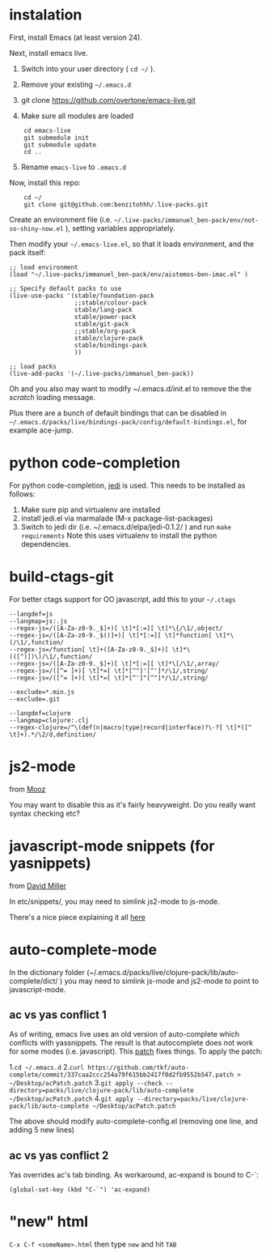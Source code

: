# instalation

First, install Emacs (at least version 24).

Next, install emacs live.

1) Switch into your user directory ( `cd ~/` ).

2) Remove your existing `~/.emacs.d`

3) git clone https://github.com/overtone/emacs-live.git

4) Make sure all modules are loaded
```
    cd emacs-live
    git submodule init
    git submodule update
    cd ..
```
5) Rename `emacs-live` to `.emacs.d`

Now, install this repo:

```
    cd ~/
    git clone git@github.com:benzitohhh/.live-packs.git
```

Create an environment file (i.e. `~/.live-packs/immanuel_ben-pack/env/not-so-shiny-now.el` ),
setting variables appropriately.

Then modify your `~/.emacs-live.el`, so that it loads environment, and the pack itself:
```
;; load environment
(load "~/.live-packs/immanuel_ben-pack/env/aistemos-ben-imac.el" )

;; Specify default packs to use
(live-use-packs '(stable/foundation-pack
                  ;;stable/colour-pack
                  stable/lang-pack
                  stable/power-pack
                  stable/git-pack
                  ;;stable/org-pack
                  stable/clojure-pack
                  stable/bindings-pack
                  ))

;; load packs
(live-add-packs '(~/.live-packs/immanuel_ben-pack))
```

Oh and you also may want to modify ~/.emacs.d/init.el to remove the the *scratch* loading message.

Plus there are a bunch of default bindings that can be disabled in
`~/.emacs.d/packs/live/bindings-pack/config/default-bindings.el`, for example ace-jump.

# python code-completion

For python code-completion, [jedi](https://github.com/tkf/emacs-jedi) is used.
This needs to be installed as follows:

1. Make sure pip and virtualenv are installed
2. install jedi.el via marmalade (M-x package-list-packages)
3. Switch to jedi dir (i.e. ~/.emacs.d/elpa/jedi-0.1.2/ ) and run `make requirements`
Note this uses virtualenv to install the python dependencies.

# build-ctags-git

For better ctags support for OO javascript, add this to your `~/.ctags`

    --langdef=js
    --langmap=js:.js
    --regex-js=/([A-Za-z0-9._$]+)[ \t]*[:=][ \t]*\{/\1/,object/
    --regex-js=/([A-Za-z0-9._$()]+)[ \t]*[:=][ \t]*function[ \t]*\(/\1/,function/
    --regex-js=/function[ \t]+([A-Za-z0-9._$]+)[ \t]*\(([^)])\)/\1/,function/
    --regex-js=/([A-Za-z0-9._$]+)[ \t]*[:=][ \t]*\[/\1/,array/
    --regex-js=/([^= ]+)[ \t]*=[ \t]*[^"]'[^']*/\1/,string/
    --regex-js=/([^= ]+)[ \t]*=[ \t]*[^']"[^"]*/\1/,string/
    
    --exclude=*.min.js
    --exclude=.git
    
    --langdef=clojure
    --langmap=clojure:.clj
    --regex-clojure=/^\(def(n|macro|type|record|interface)?\-?[ \t]*([^ \t]+).*/\2/d,definition/


# js2-mode

from [Mooz](https://github.com/mooz/js2-mode/tree/emacs24)

You may want to disable this as it's fairly heavyweight. Do you really want syntax checking etc?

# javascript-mode snippets (for yasnippets)

from [David Miller](https://github.com/davidmiller/yasnips/tree/development/javascript-mode)

In etc/snippets/, you may need to simlink js2-mode to js-mode.

There's a nice piece explaining it all [here](http://blog.deadpansincerity.com/2011/05/setting-up-emacs-as-a-javascript-editing-environment-for-fun-and-profit/)

# auto-complete-mode

In the dictionary folder (~/.emacs.d/packs/live/clojure-pack/lib/auto-complete/dict/ ) you
may need to simlink js-mode and js2-mode to point to javascript-mode.

## ac vs yas conflict 1

As of writing, emacs live uses an old version of auto-complete which conflicts with yassnippets.
The result is that autocomplete does not work for some modes (i.e. javascript).
This [patch](https://github.com/tkf/auto-complete/commit/337caa2ccc254a79f615bb2417f0d2fb9552b547.patch) fixes things.
To apply the patch:

1.`cd ~/.emacs.d`
2.`curl https://github.com/tkf/auto-complete/commit/337caa2ccc254a79f615bb2417f0d2fb9552b547.patch > ~/Desktop/acPatch.patch`
3.`git apply --check --directory=packs/live/clojure-pack/lib/auto-complete ~/Desktop/acPatch.patch`
4.`git apply --directory=packs/live/clojure-pack/lib/auto-complete ~/Desktop/acPatch.patch`

The above should modify auto-complete-config.el (removing one line, and adding 5 new lines)

## ac vs yas conflict 2

Yas overrides ac's tab binding. As workaround, ac-expand is bound to C-`:

    (global-set-key (kbd "C-`") 'ac-expand)

# "new" html

`C-x C-f <someName>.html` then type `new` and hit `TAB`

